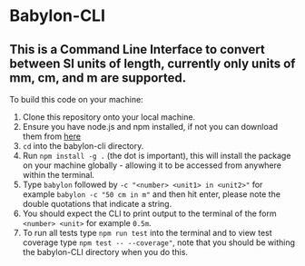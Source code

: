 # Babylon-CLI

## This is a Command Line Interface to convert between SI units of length, currently only units of mm, cm, and m are supported.

To build this code on your machine:
1. Clone this repository onto your local machine.
1. Ensure you have node.js and npm installed, if not you can download them from [here](https://nodejs.org/en/)
1. `cd` into the babylon-cli directory.
1. Run `npm install -g .` (the dot is important), this will install the package on your machine globally - allowing it to be accessed from anywhere within the terminal.
1. Type `babylon` followed by `-c "<number> <unit1> in <unit2>"` for example `babylon -c "50 cm in m"` and then hit enter, please note the double quotations that indicate a string.
1. You should expect the CLI to print output to the terminal of the form `<number> <unit>` for example `0.5m`.
1. To run all tests type `npm run test` into the terminal and to view test coverage type `npm test -- --coverage"`, note that you should be withing the babylon-CLI directory when you do this.